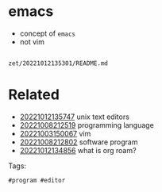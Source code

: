 # emacs

- concept of `emacs`
- not vim

```
```

` zet/20221012135301/README.md `

# Related

- [20221012135747](/zet/20221012135747/README.md) unix text editors
- [20221008212519](/zet/20221008212519/README.md) programming language
- [20221003150067](/zet/20221003150067/README.md) vim
- [20221008212802](/zet/20221008212802/README.md) software program
- [20221012134856](/zet/20221012134856/README.md) what is org roam?

Tags:

    #program #editor
